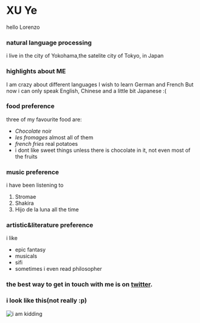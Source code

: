 # XU Ye

hello Lorenzo
### natural language processing
i live in the city of Yokohama,the satelite city of Tokyo, in Japan

### highlights about ME
 I am crazy about different languages
 I wish to learn German and French
 But now i can only speak English, Chinese and a little bit Japanese :(

### food preference
three of my favourite food are:
- *Chocolate* noir
- *les fromages* almost all of them
- *french fries* real potatoes
- i dont like sweet things unless there is chocolate in it, not even most of the fruits

### music preference
i have been listening to
1. Stromae
2. Shakira
3. Hijo de la luna
all the time

### artistic&literature preference
i like
- epic fantasy
- musicals
- sifi
- sometimes i even read philosopher

### the best way to get in touch with me is on [twitter](https://twitter.com/XUYe22).

### i look like this(not really :p)
![i am kidding](https://i.pinimg.com/originals/65/7f/de/657fde499a0d4a38ae0b7595cdb9f006.jpg)
